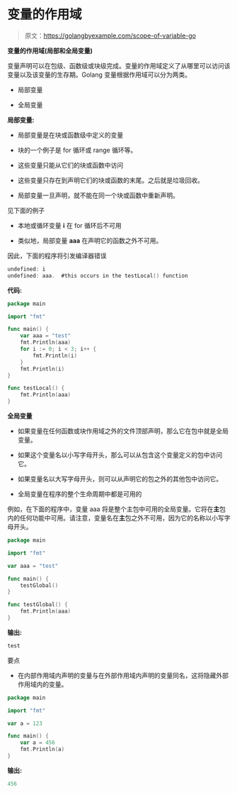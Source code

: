# 变量的作用域

> 原文：<https://golangbyexample.com/scope-of-variable-go>

**变量的作用域(局部和全局变量)**

变量声明可以在包级、函数级或块级完成。变量的作用域定义了从哪里可以访问该变量以及该变量的生存期。Golang 变量根据作用域可以分为两类。

*   局部变量

*   全局变量

**局部变量:**

*   局部变量是在块或函数级中定义的变量

*   块的一个例子是 for 循环或 range 循环等。

*   这些变量只能从它们的块或函数中访问

*   这些变量只存在到声明它们的块或函数的末尾。之后就是垃圾回收。

*   局部变量一旦声明，就不能在同一个块或函数中重新声明。

见下面的例子

*   本地或循环变量 **i** 在 for 循环后不可用

*   类似地，局部变量 **aaa** 在声明它的函数之外不可用。

因此，下面的程序将引发编译器错误

```go
undefined: i
undefined: aaa.  #this occurs in the testLocal() function
```

**代码:**

```go
package main

import "fmt"

func main() {
    var aaa = "test"
    fmt.Println(aaa)
    for i := 0; i < 3; i++ {
        fmt.Println(i)
    }
    fmt.Println(i)
}

func testLocal() {
    fmt.Println(aaa)
}
```

**全局变量**

*   如果变量在任何函数或块作用域之外的文件顶部声明，那么它在包中就是全局变量。

*   如果这个变量名以小写字母开头，那么可以从包含这个变量定义的包中访问它。

*   如果变量名以大写字母开头，则可以从声明它的包之外的其他包中访问它。

*   全局变量在程序的整个生命周期中都是可用的

例如，在下面的程序中，变量 aaa 将是整个主包中可用的全局变量。它将在**主**包内的任何功能中可用。请注意，变量名在**主**包之外不可用，因为它的名称以小写字母开头。

```go
package main

import "fmt"

var aaa = "test"

func main() {
    testGlobal()
}

func testGlobal() {
    fmt.Println(aaa)
}
```

**输出:**

```go
test
```

要点

*   在内部作用域内声明的变量与在外部作用域内声明的变量同名，这将隐藏外部作用域内的变量。

```go
package main

import "fmt"

var a = 123

func main() {
    var a = 456
    fmt.Println(a)
}
```

**输出:**

```go
456
```